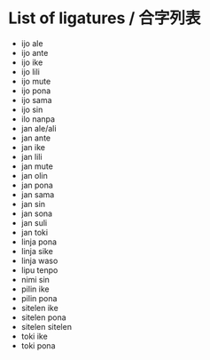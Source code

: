 # List of ligatures / 合字列表

- ijo ale
- ijo ante
- ijo ike
- ijo lili
- ijo mute
- ijo pona
- ijo sama
- ijo sin
- ilo nanpa
- jan ale/ali
- jan ante
- jan ike
- jan lili
- jan mute
- jan olin
- jan pona
- jan sama
- jan sin
- jan sona
- jan suli
- jan toki
- linja pona
- linja sike
- linja waso
- lipu tenpo
- nimi sin
- pilin ike
- pilin pona
- sitelen ike
- sitelen pona
- sitelen sitelen
- toki ike
- toki pona
